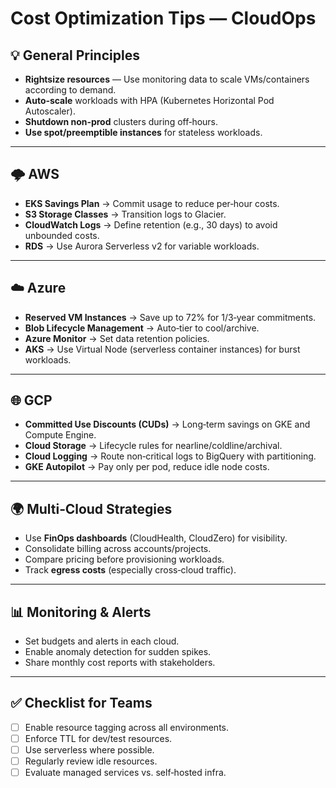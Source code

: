 # Cost Optimization Tips — CloudOps

## 💡 General Principles

* **Rightsize resources** — Use monitoring data to scale VMs/containers according to demand.
* **Auto‑scale** workloads with HPA (Kubernetes Horizontal Pod Autoscaler).
* **Shutdown non‑prod** clusters during off‑hours.
* **Use spot/preemptible instances** for stateless workloads.

---

## 🌩️ AWS

* **EKS Savings Plan** → Commit usage to reduce per‑hour costs.
* **S3 Storage Classes** → Transition logs to Glacier.
* **CloudWatch Logs** → Define retention (e.g., 30 days) to avoid unbounded costs.
* **RDS** → Use Aurora Serverless v2 for variable workloads.

---

## ☁️ Azure

* **Reserved VM Instances** → Save up to 72% for 1/3‑year commitments.
* **Blob Lifecycle Management** → Auto‑tier to cool/archive.
* **Azure Monitor** → Set data retention policies.
* **AKS** → Use Virtual Node (serverless container instances) for burst workloads.

---

## 🌐 GCP

* **Committed Use Discounts (CUDs)** → Long‑term savings on GKE and Compute Engine.
* **Cloud Storage** → Lifecycle rules for nearline/coldline/archival.
* **Cloud Logging** → Route non‑critical logs to BigQuery with partitioning.
* **GKE Autopilot** → Pay only per pod, reduce idle node costs.

---

## 🌍 Multi‑Cloud Strategies

* Use **FinOps dashboards** (CloudHealth, CloudZero) for visibility.
* Consolidate billing across accounts/projects.
* Compare pricing before provisioning workloads.
* Track **egress costs** (especially cross‑cloud traffic).

---

## 📊 Monitoring & Alerts

* Set budgets and alerts in each cloud.
* Enable anomaly detection for sudden spikes.
* Share monthly cost reports with stakeholders.

---

## ✅ Checklist for Teams

* [ ] Enable resource tagging across all environments.
* [ ] Enforce TTL for dev/test resources.
* [ ] Use serverless where possible.
* [ ] Regularly review idle resources.
* [ ] Evaluate managed services vs. self‑hosted infra.
